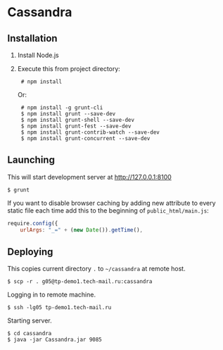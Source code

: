 # Cassandra

## Installation

1. Install Node.js

1. Execute this from project directory:

        # npm install

    Or:

        # npm install -g grunt-cli  
        $ npm install grunt --save-dev  
        $ npm install grunt-shell --save-dev  
        $ npm install grunt-fest --save-dev  
        $ npm install grunt-contrib-watch --save-dev  
        $ npm install grunt-concurrent --save-dev  

## Launching

This will start development server at http://127.0.0.1:8100

    $ grunt

If you want to disable browser caching by adding new attribute to every static file each time add this to the beginning of `public_html/main.js`:
```javascript
require.config({
    urlArgs: "_=" + (new Date()).getTime(),
```

## Deploying

This copies current directory `.` to `~/cassandra` at remote host.

    $ scp -r . g05@tp-demo1.tech-mail.ru:cassandra

Logging in to remote machine.

    $ ssh -lg05 tp-demo1.tech-mail.ru

Starting server.

    $ cd cassandra
    $ java -jar Cassandra.jar 9085
